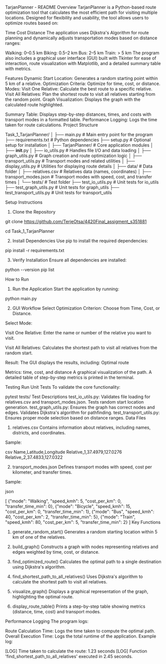 TarjanPlanner - README
Overview
TarjanPlanner is a Python-based route optimization tool that calculates the most efficient path for visiting multiple locations. Designed for flexibility and usability, the tool allows users to optimize routes based on:


Time
Cost
Distance
The application uses Dijkstra's Algorithm for route planning and dynamically adjusts transportation modes based on distance ranges:


Walking: 0–0.5 km
Biking: 0.5–2 km
Bus: 2–5 km
Train: > 5 km
The program also includes a graphical user interface (GUI) built with Tkinter for ease of interaction, route visualization with Matplotlib, and a detailed summary table with metrics.


Features
Dynamic Start Location:
Generates a random starting point within 5 km of a relative.
Optimization Criteria:
Optimize for time, cost, or distance.
Modes:
Visit One Relative: Calculate the best route to a specific relative.
Visit All Relatives: Plan the shortest route to visit all relatives starting from the random point.
Graph Visualization:
Displays the graph with the calculated route highlighted.

Summary Table:
Displays step-by-step distances, times, and costs with transport modes in a formatted table.
Performance Logging:
Logs the time taken for route calculations.
Project Structure



Task_1_TarjanPlanner/
│
├── main.py                  # Main entry point for the program
├── requirements.txt         # Python dependencies
├── setup.py                 # Optional setup for installation
│
├── TarjanPlanner/           # Core application modules
│   ├── __init__.py
│   ├── io_utils.py          # Handles file I/O and data loading
│   ├── graph_utils.py       # Graph creation and route optimization logic
│   ├── transport_utils.py   # Transport modes and related utilities
│   ├── display_utils.py     # Utilities for displaying route details
│
├── data/                    # Data folder
│   ├── relatives.csv        # Relatives data (names, coordinates)
│   ├── transport_modes.json # Transport modes with speed, cost, and transfer times
│
└── tests/                   # Test folder
    ├── test_io_utils.py     # Unit tests for io_utils
    ├── test_graph_utils.py  # Unit tests for graph_utils
    ├── test_transport_utils.py # Unit tests for transport_utils

Setup Instructions
1. Clone the Repository

git clone https://github.com/TerjeOtsa/4420Final_assigment_s351881

cd Task_1_TarjanPlanner

2. Install Dependencies
Use pip to install the required dependencies:


pip install -r requirements.txt

3. Verify Installation
Ensure all dependencies are installed:


python --version
pip list

How to Run

1. Run the Application
Start the application by running:

python main.py


2. GUI Workflow
Select Optimization Criterion:
Choose from Time, Cost, or Distance.

Select Mode:

Visit One Relative:
Enter the name or number of the relative you want to visit.

Visit All Relatives:
Calculates the shortest path to visit all relatives from the random start.


Result:
The GUI displays the results, including:
Optimal route

Metrics: time, cost, and distance
A graphical visualization of the path.
A detailed table of step-by-step metrics is printed in the terminal.


Testing
Run Unit Tests
To validate the core functionality:


pytest tests/
Test Descriptions
test_io_utils.py:
Validates file loading for relatives.csv and transport_modes.json.
Tests random start location generation.
test_graph_utils.py:
Ensures the graph has correct nodes and edges.
Validates Dijkstra's algorithm for pathfinding.
test_transport_utils.py:
Ensures proper mode selection based on distance ranges.
Data Files

1. relatives.csv
Contains information about relatives, including names, districts, and coordinates.

Sample:

csv
Name,Latitude,Longitude
Relative_1,37.4979,127.0276
Relative_2,37.4833,127.0322

2. transport_modes.json
Defines transport modes with speed, cost per kilometer, and transfer times.

Sample:

json

[
    {"mode": "Walking", "speed_kmh": 5, "cost_per_km": 0, "transfer_time_min": 0},
    {"mode": "Bicycle", "speed_kmh": 15, "cost_per_km": 0, "transfer_time_min": 1},
    {"mode": "Bus", "speed_kmh": 40, "cost_per_km": 2, "transfer_time_min": 5},
    {"mode": "Train", "speed_kmh": 80, "cost_per_km": 5, "transfer_time_min": 2}
]
Key Functions
1. generate_random_start()
Generates a random starting location within 5 km of one of the relatives.

2. build_graph()
Constructs a graph with nodes representing relatives and edges weighted by time, cost, or distance.

3. find_optimized_route()
Calculates the optimal path to a single destination using Dijkstra's algorithm.

4. find_shortest_path_to_all_relatives()
Uses Dijkstra's algorithm to calculate the shortest path to visit all relatives.

5. visualize_graph()
Displays a graphical representation of the graph, highlighting the optimal route.

6. display_route_table()
Prints a step-by-step table showing metrics (distance, time, cost) and transport modes.

Performance Logging
The program logs:

Route Calculation Time:
Logs the time taken to compute the optimal path.
Overall Execution Time:
Logs the total runtime of the application.
Example log:

[LOG] Time taken to calculate the route: 1.23 seconds
[LOG] Function 'find_shortest_path_to_all_relatives' executed in 2.45 seconds.
